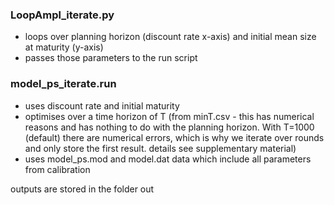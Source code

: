 
### LoopAmpl_iterate.py 
- loops over planning horizon (discount rate x-axis) and initial mean size at maturity (y-axis)
- passes those parameters to the run script

### model_ps_iterate.run
- uses discount rate and initial maturity
- optimises over a time horizon of T (from minT.csv - this has numerical reasons and has nothing to do with the planning horizon. With T=1000 (default) there are numerical errors, which is why we iterate over rounds and only store the first result. details see supplementary material)
- uses model_ps.mod and model.dat data which include all parameters from calibration

outputs are stored in the folder out
